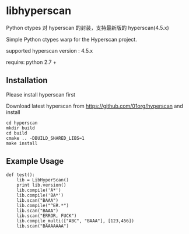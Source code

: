 # libhyperscan

Python ctypes 对 hyperscan 的封装，支持最新版的 hyperscan(4.5.x)

Simple Python ctypes warp for the Hyperscan project.

supported hyperscan version : 4.5.x

require: python 2.7 +

## Installation

Please install hyperscan first

Download latest hyperscan from https://github.com/01org/hyperscan and install

~~~
cd hyperscan
mkdir build
cd build
cmake .. -DBUILD_SHARED_LIBS=1
make install
~~~

## Example Usage

```
def test():
    lib = LibHyperScan()
    print lib.version()
    lib.compile('A*')
    lib.compile('BA*')
    lib.scan("BAAA")
    lib.compile("^ER.*")
    lib.scan("BAAA")
    lib.scan("ERROR, FUCK")
    lib.compile_multi(["ABC", "BAAA"], [123,456])
    lib.scan("BAAAAAAA")
```
